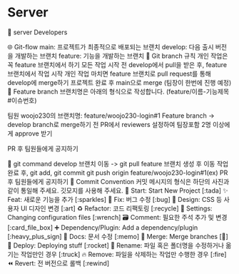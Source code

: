 # Server

👥 server Developers


🌐 Git-flow
main: 프로젝트가 최종적으로 배포되는 브랜치
develop: 다음 출시 버전을 개발하는 브랜치
feature: 기능을 개발하는 브랜치
📌 Git branch 규칙
개인 작업은 꼭 feature 브랜치에서 하기
모든 작업 시작 전 develop에서 pull을 받은 후, feature 브랜치에서 작업 시작
개인 작업 마치면 feature 브랜치로 pull request를 통해 develop에 merge하기
프로젝트 완료 후 main으로 merge (팀장이 한번에 진행 예정)
📝 Feature branch
브랜치명은 아래의 형식으로 작성합니다. (feature/이름-기능제목#이슈번호)

팀원 woojo230의 브랜치명: feature/woojo230-login#1
Feature branch -> develop branch로 merge하기 전 PR에서 reviewers 설정하여 팀장포함 2명 이상에게 approve 받기

PR 후 팀원들에게 공지하기

📝 git command
develop 브랜치 이동 -> git pull
feature 브랜치 생성 후 이동
작업 완료 후, git add, git commit
git push origin feature/woojo230-login#1(ex)
PR 후 팀원들에게 공지하기
🎯 Commit Convention
커밋 메시지의 형식은 하단의 사진과 같이 통일해 주세요.
깃모지를 사용해 주세요.
🎉 Start: Start New Project [:tada]
✨ Feat: 새로운 기능을 추가 [:sparkles]
🐛 Fix: 버그 수정 [:bug]
🎨 Design: CSS 등 사용자 UI 디자인 변경 [:art]
♻️ Refactor: 코드 리팩토링 [:recycle]
🔧 Settings: Changing configuration files [:wrench]
🗃️ Comment: 필요한 주석 추가 및 변경 [:card_file_box]
➕ Dependency/Plugin: Add a dependency/plugin [:heavy_plus_sign]
📝 Docs: 문서 수정 [:memo]
🔀 Merge: Merge branches [:twisted_rightwards_arrows:]
🚀 Deploy: Deploying stuff [:rocket]
🚚 Rename: 파일 혹은 폴더명을 수정하거나 옮기는 작업만인 경우 [:truck]
🔥 Remove: 파일을 삭제하는 작업만 수행한 경우 [:fire]
⏪️ Revert: 전 버전으로 롤백 [:rewind]
